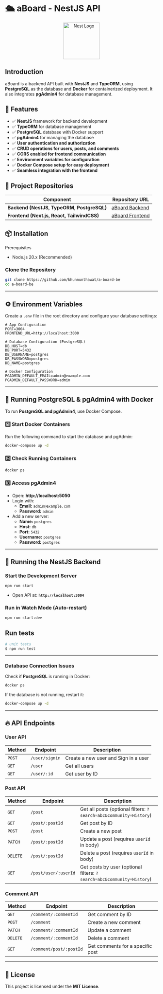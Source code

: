 # 🛳 aBoard - NestJS API

<p align="center">
  <a href="http://nestjs.com/" target="blank"><img src="https://nestjs.com/img/logo-small.svg" width="120" alt="Nest Logo" /></a>
</p>

## Introduction

aBoard is a backend API built with **NestJS** and **TypeORM**, using **PostgreSQL** as the database and **Docker** for containerized deployment. It also integrates **pgAdmin4** for database management.

## 📌 Features

- ✅ **NestJS** framework for backend development
- ✅ **TypeORM** for database management
- ✅ **PostgreSQL** database with Docker support
- ✅ **pgAdmin4** for managing the database
- ✅ **User authentication and authorization**
- ✅ **CRUD operations for users, posts, and comments**
- ✅ **CORS enabled for frontend communication**
- ✅ **Environment variables for configuration**
- ✅ **Docker Compose setup for easy deployment**
- ✅ **Seamless integration with the frontend**

## 🔗 Project Repositories

| Component                                  | Repository URL                                                |
| ------------------------------------------ | ------------------------------------------------------------- |
| **Backend (NestJS, TypeORM, PostgreSQL)**  | [aBoard Backend](https://github.com/khunnunthawat/a-board-be) |
| **Frontend (Next.js, React, TailwindCSS)** | [aBoard Frontend](https://github.com/khunnunthawat/a-board)   |

[circleci-image]: https://img.shields.io/circleci/build/github/nestjs/nest/master?token=abc123def456
[circleci-url]: https://circleci.com/gh/nestjs/nest

## 📦 Installation

Prerequisites

- Node.js 20.x (Recommended)

### **Clone the Repository**

```bash
git clone https://github.com/khunnunthawat/a-board-be
cd a-board-be
```

---

## ⚙️ Environment Variables

Create a `.env` file in the root directory and configure your database settings:

```env
# App Configuration
PORT=3004
FRONTEND_URL=http://localhost:3000

# Database Configuration (PostgreSQL)
DB_HOST=db
DB_PORT=5432
DB_USERNAME=postgres
DB_PASSWORD=postgres
DB_NAME=postgres

# Docker Configuration
PGADMIN_DEFAULT_EMAIL=admin@example.com
PGADMIN_DEFAULT_PASSWORD=admin
```

---

## 🐳 Running PostgreSQL & pgAdmin4 with Docker

To run **PostgreSQL and pgAdmin4**, use Docker Compose.

### **1️⃣ Start Docker Containers**

Run the following command to start the database and pgAdmin:

```bash
docker-compose up -d
```

### **2️⃣ Check Running Containers**

```bash
docker ps
```

### **3️⃣ Access pgAdmin4**

- Open: **http://localhost:5050**
- Login with:
  - **Email:** `admin@example.com`
  - **Password:** `admin`
- Add a new server:
  - **Name:** `postgres`
  - **Host:** `db`
  - **Port:** `5432`
  - **Username:** `postgres`
  - **Password:** `postgres`

---

## 🚀 Running the NestJS Backend

### **Start the Development Server**

```bash
npm run start
```

- Open API at: **`http://localhost:3004`**

### **Run in Watch Mode (Auto-restart)**

```bash
npm run start:dev
```

## Run tests

```bash
# unit tests
$ npm run test
```

---

### **Database Connection Issues**

Check if **PostgreSQL** is running in Docker:

```bash
docker ps
```

If the database is not running, restart it:

```bash
docker-compose up -d
```

---

## 🔥 API Endpoints

### **User API**

| Method | Endpoint       | Description                          |
| ------ | -------------- | ------------------------------------ |
| `POST` | `/user/signin` | Create a new user and Sign in a user |
| `GET`  | `/user`        | Get all users                        |
| `GET`  | `/user/:id`    | Get user by ID                       |

### **Post API**

| Method   | Endpoint             | Description                                                           |
| -------- | -------------------- | --------------------------------------------------------------------- |
| `GET`    | `/post`              | Get all posts (optional filters: `?search=abc&community=History`)     |
| `GET`    | `/post/:postId`      | Get post by ID                                                        |
| `POST`   | `/post`              | Create a new post                                                     |
| `PATCH`  | `/post/:postId`      | Update a post (requires `userId` in body)                             |
| `DELETE` | `/post/:postId`      | Delete a post (requires `userId` in body)                             |
| `GET`    | `/post/user/:userId` | Get posts by user (optional filters: `?search=abc&community=History`) |

### **Comment API**

| Method   | Endpoint                | Description                      |
| -------- | ----------------------- | -------------------------------- |
| `GET`    | `/comment/:commentId`   | Get comment by ID                |
| `POST`   | `/comment`              | Create a new comment             |
| `PATCH`  | `/comment/:commentId`   | Update a comment                 |
| `DELETE` | `/comment/:commentId`   | Delete a comment                 |
| `GET`    | `/comment/post/:postId` | Get comments for a specific post |

---

## 📜 License

This project is licensed under the **MIT License**.
